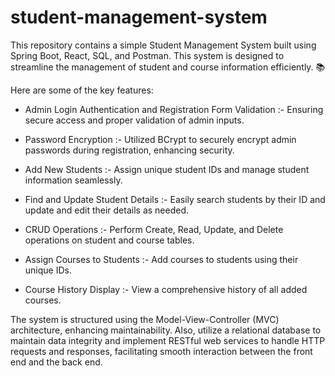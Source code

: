 # student-management-system

This repository contains a simple Student Management System built using Spring Boot, React, SQL, and Postman. This system is designed to streamline the management of student and course information efficiently. 📚 

Here are some of the key features: 

* Admin Login Authentication and Registration Form Validation :- Ensuring secure access and proper validation of admin inputs.

* Password Encryption :- Utilized BCrypt to securely encrypt admin passwords during registration, enhancing security.

 * Add New Students :- Assign unique student IDs and manage student information seamlessly.

* Find and Update Student Details :- Easily search students by their ID and update and edit their details as needed.

* CRUD Operations :- Perform Create, Read, Update, and Delete operations on student and course tables.

* Assign Courses to Students :- Add courses to students using their unique IDs.

* Course History Display :- View a comprehensive history of all added courses.

The system is structured using the Model-View-Controller (MVC) architecture, enhancing maintainability. Also, utilize a relational database to maintain data integrity and implement RESTful web services to handle HTTP requests and responses, facilitating smooth interaction between the front end and the back end.
